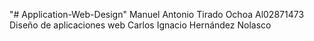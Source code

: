 "# Application-Web-Design" 
Manuel Antonio Tirado Ochoa
Al02871473
Diseño de aplicaciones web
Carlos Ignacio Hernández Nolasco
